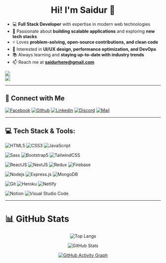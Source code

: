 <!-- Welcome Message -->
<h1 align="center">Hi! I'm Saidur 👋</h1>

- 💻 **Full Stack Developer** with expertise in modern web technologies  
- 🚀 Passionate about **building scalable applications** and exploring **new tech stacks**  
- ⚡ Loves **problem-solving, open-source contributions, and clean code**  
- 🎨 Interested in **UI/UX design, performance optimization, and DevOps**  
- 📚 Always learning and **staying up-to-date with industry trends**  
- 📫 Reach me at **saidurhere@gmail.com**  

[![](https://visitcount.itsvg.in/api?id=Saidur07&icon=8&color=0)](https://visitcount.itsvg.in)  
![](https://quotes-github-readme.vercel.app/api?type=horizontal&theme=tokyonight)

---

## 🔗 Connect with Me

[![Facebook](https://img.shields.io/badge/Facebook-1877F2?style=for-the-badge&logo=facebook&logoColor=white)](https://www.facebook.com/saidur0111)
[![Github](https://img.shields.io/badge/GitHub-100000?style=for-the-badge&logo=github&logoColor=white)](https://github.com/Saidur07)
[![Linkedin](https://img.shields.io/badge/LinkedIn-0077B5?style=for-the-badge&logo=linkedin&logoColor=white)](https://www.linkedin.com/in/saidur0111/)
[![Discord](https://img.shields.io/badge/Discord-7289DA?style=for-the-badge&logo=discord&logoColor=white)](https://discordapp.com/users/761197542188777514)
[![Mail](https://img.shields.io/badge/Gmail-D14836?style=for-the-badge&logo=gmail&logoColor=white)](mailto:saidurhere@gmail.com)

---

## 💻 Tech Stack & Tools:

![HTML5](https://img.shields.io/badge/HTML5-E34F26?style=for-the-badge&logo=html5&logoColor=white)
![CSS3](https://img.shields.io/badge/CSS3-1572B6?style=for-the-badge&logo=css3&logoColor=white)
![JavaScript](https://img.shields.io/badge/JavaScript-F7DF1E?style=for-the-badge&logo=javascript&logoColor=black)

![Sass](https://img.shields.io/badge/Sass-CC6699?style=for-the-badge&logo=sass&logoColor=white)
![Bootstrap5](https://img.shields.io/badge/Bootstrap-563D7C?style=for-the-badge&logo=bootstrap&logoColor=white)
![TailwindCSS](https://img.shields.io/badge/tailwindcss-%2338B2AC.svg?style=for-the-badge&logo=tailwind-css&logoColor=white)

![ReactJS](https://img.shields.io/badge/React-20232A?style=for-the-badge&logo=react&logoColor=61DAFB)
![NextJS](https://img.shields.io/badge/NEXTJS-000000?style=for-the-badge&logo=Next.js&logoColor=white)
![Redux](https://img.shields.io/badge/Redux-593D88?style=for-the-badge&logo=redux&logoColor=white)
![Firebase](https://img.shields.io/badge/firebase-ffca28?style=for-the-badge&logo=firebase&logoColor=black)

![Nodejs](https://img.shields.io/badge/Node.js-339933?style=for-the-badge&logo=nodedotjs&logoColor=white)
![Express.js](https://img.shields.io/badge/Express.js-000000?style=for-the-badge&logo=express&logoColor=white)
![MongoDB](https://img.shields.io/badge/MongoDB-4EA94B?style=for-the-badge&logo=mongodb&logoColor=white)

![Git](https://img.shields.io/badge/Git-F05032?style=for-the-badge&logo=git&logoColor=white)
![Heroku](https://img.shields.io/badge/Heroku-430098?style=for-the-badge&logo=heroku&logoColor=white)
![Netlify](https://img.shields.io/badge/Netlify-00C7B7?style=for-the-badge&logo=netlify&logoColor=white)

![Notion](https://img.shields.io/badge/Notion-000000?style=for-the-badge&logo=notion&logoColor=white)
![Visual Studio Code](https://img.shields.io/badge/Visual_Studio_Code-0078D4?style=for-the-badge&logo=visual%20studio%20code&logoColor=white)

---

# 📊 GitHub Stats  

<div align="center">
  
  ![Top Langs](https://github-readme-stats.vercel.app/api/top-langs/?username=Saidur07&theme=tokyonight&hide_border=true&layout=compact)

  ![GitHub Stats](https://github-readme-stats.vercel.app/api?username=Saidur07&theme=tokyonight&hide_border=true&include_all_commits=true&count_private=true)

 

  [![GitHub Activity Graph](https://github-readme-activity-graph.vercel.app/graph?username=Saidur07&theme=tokyo-night)](https://github.com/ashutosh00710/github-readme-activity-graph)

</div>


